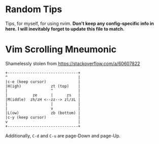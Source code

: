 # Random Tips

Tips, for myself, for using nvim.
**Don't keep any config-specific info in here.**
**I will inevitably forget to update this file to match.**


# Vim Scrolling Mneumonic

Shamelessly stolen from <https://stackoverflow.com/a/60607822>

```
+-------------------------------+
^                               |
|c-e (keep cursor)              |
|H(igh)             zt (top)    |
|                   ^           |
|           ze      |      zs   |
|M(iddle)  zh/zH <--zz--> zl/zL |
|                   |           |
|                   v           |
|L(ow)              zb (bottom) |
|c-y (keep cursor)              |
v                               |
+-------------------------------+
```

Additionally, `C-d` and `C-u` are page-Down and page-Up.



